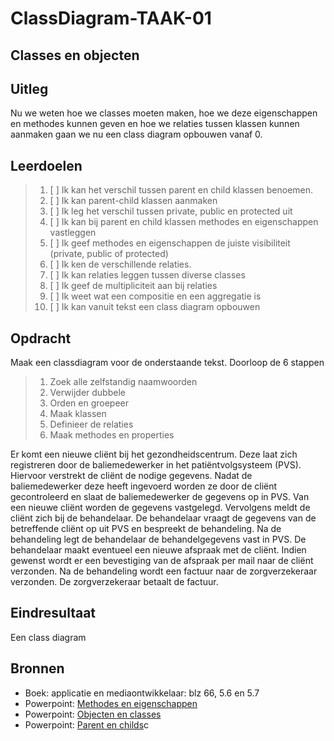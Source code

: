 # ClassDiagram-TAAK-01

## Classes en objecten

## Uitleg

Nu we weten hoe we classes moeten maken, hoe we deze eigenschappen en methodes kunnen geven en hoe we relaties tussen klassen kunnen aanmaken gaan we nu een class diagram opbouwen vanaf 0. 

## Leerdoelen

> 1. [ ] Ik kan het verschil tussen parent en child klassen benoemen.
> 2. [ ] Ik kan parent-child klassen aanmaken
> 3. [ ] Ik leg het verschil tussen private, public en protected uit
> 4. [ ] Ik kan bij parent en child klassen methodes en eigenschappen vastleggen
> 5. [ ] Ik geef methodes en eigenschappen de juiste visibiliteit (private, public of protected)
> 6. [ ] Ik ken de verschillende relaties.
> 7. [ ] Ik kan relaties leggen tussen diverse classes
> 8. [ ] Ik geef de multipliciteit aan bij relaties
> 9. [ ] Ik weet wat een compositie en een aggregatie is
>10. [ ] Ik kan vanuit tekst een class diagram opbouwen


## Opdracht
Maak een classdiagram voor de onderstaande tekst. Doorloop de 6 stappen
> 1. Zoek alle zelfstandig naamwoorden
> 2. Verwijder dubbele
> 3. Orden en groepeer
> 4. Maak klassen
> 5. Definieer de relaties
> 6. Maak methodes en properties

Er komt een nieuwe cliënt bij het gezondheidscentrum. Deze laat zich registreren door de baliemedewerker in het patiëntvolgsysteem (PVS). Hiervoor verstrekt de cliënt de nodige gegevens. Nadat de baliemedewerker deze heeft ingevoerd worden ze door de cliënt gecontroleerd en slaat de baliemedewerker de gegevens op in PVS.
Van een nieuwe cliënt worden de gegevens vastgelegd. Vervolgens meldt de cliënt zich bij de behandelaar. De behandelaar vraagt de gegevens van de betreffende cliënt op uit PVS en bespreekt de behandeling. Na de behandeling legt de behandelaar de behandelgegevens vast in PVS. De behandelaar maakt eventueel een nieuwe afspraak met de cliënt. Indien gewenst wordt er een bevestiging van de afspraak per mail naar de cliënt verzonden. Na de behandeling wordt een factuur naar de zorgverzekeraar verzonden. De zorgverzekeraar betaalt de factuur.

## Eindresultaat
Een class diagram

## Bronnen
- Boek: applicatie en mediaontwikkelaar: blz 66, 5.6 en 5.7
- Powerpoint: <a href="https://github.com/ROC-van-Amsterdam-College-Amstelland/ONTWERPEN-2/blob/master/niveau1/taak02/taak%202%20-%20methodes%20en%20eigenschappen.pdf">Methodes en eigenschappen</a>
- Powerpoint: <a href="https://github.com/ROC-van-Amsterdam-College-Amstelland/ONTWERPEN-2/blob/master/niveau1/taak01/Taak%201%20-%20objecten%20en%20classes.pdf"> Objecten en classes</a>
- Powerpoint: <a href="https://github.com/ROC-van-Amsterdam-College-Amstelland/ONTWERPEN-2/blob/master/niveau2/taak01/taak%201-%20parent%20en%20childs.pdf"> Parent en childs</a>c